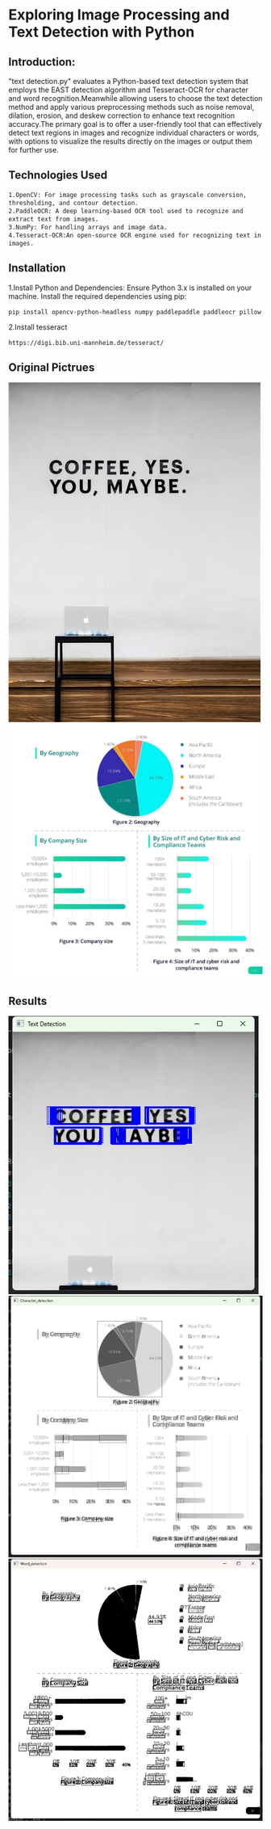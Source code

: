 # Exploring Image Processing and Text Detection with Python 
## Introduction:
"text detection.py" evaluates a Python-based text detection system that employs the EAST detection algorithm and Tesseract-OCR for character and word recognition.Meanwhile allowing users to choose the text detection method and apply various preprocessing methods such as noise removal, dilation, erosion, and deskew correction to enhance text recognition accuracy.The primary goal is to offer a user-friendly tool that can effectively detect text regions in images and recognize individual characters or words, with options to visualize the results directly on the images or output them for further use.

## Technologies Used

    1.OpenCV: For image processing tasks such as grayscale conversion, thresholding, and contour detection. 
    2.PaddleOCR: A deep learning-based OCR tool used to recognize and extract text from images.
    3.NumPy: For handling arrays and image data.
    4.Tesseract-OCR:An open-source OCR engine used for recognizing text in images.

## Installation

1.Install Python and Dependencies: Ensure Python 3.x is installed on your machine. Install the required dependencies using pip:
    
    pip install opencv-python-headless numpy paddlepaddle paddleocr pillow

2.Install tesseract

    https://digi.bib.uni-mannheim.de/tesseract/

## Original Pictrues
![english.jpg](english.jpg)
![report.jpg](report.jpg)  

## Results
![EAST-result.png](EAST-result.png)
![character-result.png](character-result.png)
![words-result.png](words-result.png)


